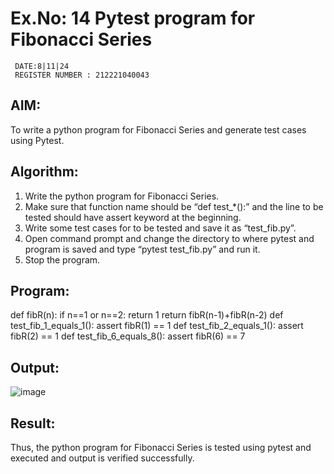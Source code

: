 # Ex.No: 14 Pytest program for Fibonacci Series
```
 DATE:8|11|24
 REGISTER NUMBER : 212221040043
```
 ## AIM:
 To write a python program for Fibonacci Series and generate
 test cases using Pytest.
 ## Algorithm:
 1. Write the python program for Fibonacci Series.
 2. Make sure that function name should be “def test_*():” and the line to be tested
 should have assert keyword at the beginning.
 3. Write some test cases for to be tested and save it as “test_fib.py”.
 4. Open command prompt and change the directory to where pytest and program is
 saved and type “pytest test_fib.py” and run it.
 5. Stop the program.
 ## Program:
def fibR(n): 
    if
 n==1 or n==2: 
  return 1 
    return fibR(n-1)+fibR(n-2) 
def test_fib_1_equals_1(): 
    assert fibR(1) == 1 
def test_fib_2_equals_1(): 
    assert fibR(2) == 1 
def test_fib_6_equals_8(): 
    assert fibR(6) == 7
 ## Output:
![image](https://github.com/user-attachments/assets/7c536d01-8e13-4ca5-8789-0ac40c6121a1)
## Result:
 Thus, the python program for Fibonacci Series is tested using pytest and executed and
 output is verified successfully.
